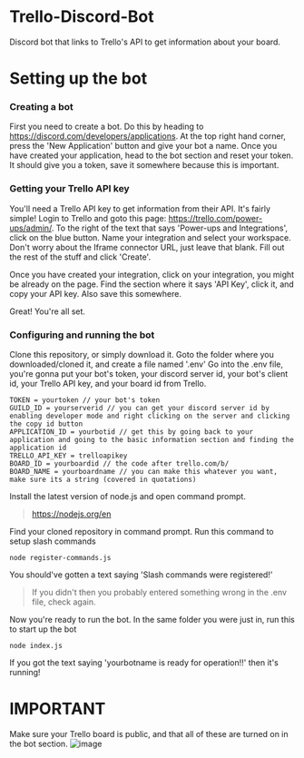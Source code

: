 # Trello-Discord-Bot
Discord bot that links to Trello's API to get information about your board.

# Setting up the bot

### Creating a bot

First you need to create a bot. Do this by heading to https://discord.com/developers/applications.
At the top right hand corner, press the 'New Application' button and give your bot a name.
Once you have created your application, head to the bot section and reset your token. It should give you a token, save it somewhere because this is important.

### Getting your Trello API key
You'll need a Trello API key to get information from their API. It's fairly simple!
Login to Trello and goto this page: https://trello.com/power-ups/admin/.
To the right of the text that says 'Power-ups and Integrations', click on the blue button.
Name your integration and select your workspace. Don't worry about the Iframe connector URL, just leave that blank.
Fill out the rest of the stuff and click 'Create'.

Once you have created your integration, click on your integration, you might be already on the page.
Find the section where it says 'API Key', click it, and copy your API key. Also save this somewhere.

Great! You're all set.

### Configuring and running the bot
Clone this repository, or simply download it.
Goto the folder where you downloaded/cloned it, and create a file named '.env'
Go into the .env file, you're gonna put your bot's token, your discord server id, your bot's client id, your Trello API key, and your board id from Trello.

```
TOKEN = yourtoken // your bot's token
GUILD_ID = yourserverid // you can get your discord server id by enabling developer mode and right clicking on the server and clicking the copy id button
APPLICATION_ID = yourbotid // get this by going back to your application and going to the basic information section and finding the application id
TRELLO_API_KEY = trelloapikey
BOARD_ID = yourboardid // the code after trello.com/b/
BOARD_NAME = yourboardname // you can make this whatever you want, make sure its a string (covered in quotations)
```
Install the latest version of node.js and open command prompt.
>https://nodejs.org/en

Find your cloned repository in command prompt.
Run this command to setup slash commands
```
node register-commands.js
```
You should've gotten a text saying 'Slash commands were registered!'
>If you didn't then you probably entered something wrong in the .env file, check again.

Now you're ready to run the bot.
In the same folder you were just in, run this to start up the bot
```
node index.js
```

If you got the text saying 'yourbotname is ready for operation!!' then it's running!


# IMPORTANT
Make sure your Trello board is public, and that all of these are turned on in the bot section.
![image](https://github.com/Spirast/Trello-Discord-Bot/assets/107292778/fe11191e-0b7c-4f57-9a01-e9c0387e0183)
